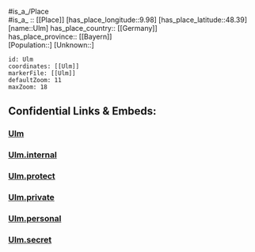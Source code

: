 ﻿---
location: [48.39,9.98] 
mapzoom: [7,12] 
mapmarker: city 
type: City
tags:
- geo/City


SpocWebEntityId: 35104
isDeleted: false
confidential: public

---
#is_a_/Place  
#is_a_ :: [[Place]] 
[has_place_longitude::9.98] 
[has_place_latitude::48.39] 
[name::Ulm] 
has_place_country:: [[Germany]]  
has_place_province:: [[Bayern]]  
[Population::] 
[Unknown::] 


```leaflet
id: Ulm
coordinates: [[Ulm]] 
markerFile: [[Ulm]] 
defaultZoom: 11 
maxZoom: 18
```


## Confidential Links & Embeds: 

### [Ulm](/_public/Earth/Continent/Europe/Europe~Central/Germany/Germany~West/Baden-Wuerttemberg/counties~BW/Ulm.md) 

### [Ulm.internal](/_internal/Earth/Continent/Europe/Europe~Central/Germany/Germany~West/Baden-Wuerttemberg/counties~BW/Ulm.internal.md) 

### [Ulm.protect](/_protect/Earth/Continent/Europe/Europe~Central/Germany/Germany~West/Baden-Wuerttemberg/counties~BW/Ulm.protect.md) 

### [Ulm.private](/_private/Earth/Continent/Europe/Europe~Central/Germany/Germany~West/Baden-Wuerttemberg/counties~BW/Ulm.private.md) 

### [Ulm.personal](/_personal/Earth/Continent/Europe/Europe~Central/Germany/Germany~West/Baden-Wuerttemberg/counties~BW/Ulm.personal.md) 

### [Ulm.secret](/_secret/Earth/Continent/Europe/Europe~Central/Germany/Germany~West/Baden-Wuerttemberg/counties~BW/Ulm.secret.md) 
